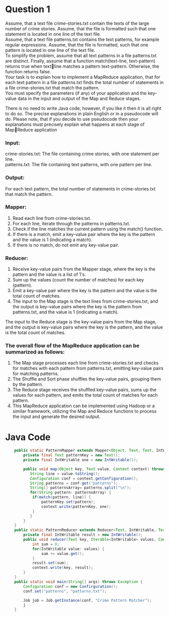# Question 1
Assume, that a text file crime-stories.txt contain the texts of the large number of crime 
stories. Assume, that the file is formatted such that one statement is located in one line of the text 
file. </br>
Assume, that a text file patterns.txt contains the text patterns, for example regular 
expressions. Assume, that the file is formatted, such that one pattern is located in one line of the 
text file.</br>
To simplify the problem, assume that all text patterns in a file patterns.txt are distinct.
Finally, assume that a function match(text-line, text-pattern) returns true when textline matches a pattern text-pattern. Otherwise, the function returns false.</br>
Your task is to explain how to implement a MapReduce application, that for each text pattern in a 
file patterns.txt finds the total number of statements in a file crime-stories.txt that match 
the pattern.</br>
You must specify the parameters (if any) of your application and the key-value data in the input 
and output of the Map and Reduce stages.</br>

There is no need to write Java code, however, if you like it then it is all right to do so. The precise 
explanations in plain English or in a pseudocode will do. Please note, that if you decide to use 
pseudocode then your explanations must precisely explain what happens at each stage of MapReduce application

### Input:
crime-stories.txt: The file containing crime stories, with one statement per line. </br>
patterns.txt: The file containing text patterns, with one pattern per line. 
### Output:
For each text pattern, the total number of statements in crime-stories.txt that match the pattern. 

### Mapper:
1. Read each line from crime-stories.txt.
2. For each line, iterate through the patterns in patterns.txt.
3. Check if the line matches the current pattern using the match() function.
4. If there is a match, emit a key-value pair where the key is the pattern and the value is 1 (indicating a match).
5. If there is no match, do not emit any key-value pair.

### Reducer:
1. Receive key-value pairs from the Mapper stage, where the key is the pattern and the value is a list of 1's.
2. Sum up the values (count the number of matches) for each key (pattern).
3. Emit a key-value pair where the key is the pattern and the value is the total count of matches.
4. The input to the Map stage is the text lines from crime-stories.txt, and the output is key-value pairs where the key is the pattern from patterns.txt, and the value is 1 (indicating a match).

The input to the Reduce stage is the key-value pairs from the Map stage, and the output is key-value pairs where the key is the pattern, and the value is the total count of matches.

### The overall flow of the MapReduce application can be summarized as follows:

1. The Map stage processes each line from crime-stories.txt and checks for matches with each pattern from patterns.txt, emitting key-value pairs for matching patterns.
2. The Shuffle and Sort phase shuffles the key-value pairs, grouping them by the pattern.
3. The Reduce stage receives the shuffled key-value pairs, sums up the values for each pattern, and emits the total count of matches for each pattern.
4. This MapReduce application can be implemented using Hadoop or a similar framework, utilizing the Map and Reduce functions to process the input and generate the desired output.

# Java Code
```java
    public static PatternMapper extends Mapper<Object, Text, Text, IntWritable> {
        private final Text patternKey = new Text();
        private final IntWritable one = new IntWritable(1);

        public void map(Object key, Text value, Context context) throws IOException, InterruptedException {
           String line = value.toString();
           Configuration conf = context.getConfiguration();
           String patterns = conf.get("patterns");
           String[] patternsArray= patterns.split("\n");
           for(String pattern: patternsArray) {
            if(match(pattern, line)) {
                patternKey.set(pattern);
                context.write(patternKey, one);
            }
           }
        }
    }
    public static PatternReducer extends Reducer<Text, IntWritable, Text, IntWritable> {
        private final IntWritable result = new IntWritable();
        public void reducer(Text key, Iterable<IntWritable> values, Context context) throws IOException, InterruptedException {
            int sum = 0;
            for(IntWritable value: values) {
                sum += value.get();
            }
            result.set(sum);
            context.write(key, result);
        }
    }
    public static void main(String[] args) throws Exception {
        Configuration conf = new Confirguration();
        conf.set("patterns", "patterns.txt");

        Job job = Job.getInstance(conf, "Crime Pattern Matcher");
        j
    }
```